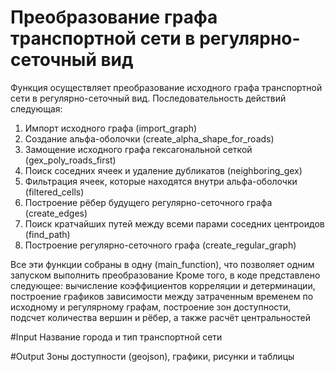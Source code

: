 # Преобразование графа транспортной сети в регулярно-сеточный вид
Функция осуществляет преобразование исходного графа транспортной сети в регулярно-сеточный вид.
Последовательность действий следующая:
1. Импорт исходного графа (import_graph)
2. Создание альфа-оболочки (create_alpha_shape_for_roads)
3. Замощение исходного графа гексагональной сеткой (gex_poly_roads_first)
4. Поиск соседних ячеек и удаление дубликатов (neighboring_gex)
5. Фильтрация ячеек, которые находятся внутри альфа-оболочки (filtered_cells)
6. Построение рёбер будущего регулярно-сеточного графа (create_edges)
7. Поиск кратчайших путей между всеми парами соседних центроидов (find_path)
8. Построение регулярно-сеточного графа (create_regular_graph)

Все эти функции собраны в одну (main_function), что позволяет одним запуском выполнить преобразование
Кроме того, в коде представлено следующее: вычисление коэффициентов корреляции и детерминации, построение графиков зависимости между затраченным временем по исходному и регулярному графам,
построение зон доступности, подсчет количества вершин и рёбер, а также расчёт центральностей

#Input
Название города и тип транспортной сети

#Output
Зоны доступности (geojson), графики, рисунки и таблицы
